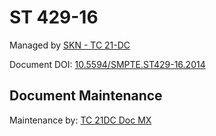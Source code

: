 # ST 429-16

Managed by [SKN - TC 21-DC](https://teams.microsoft.com/l/team/19%3a93ba666aeaf245e6a6fd8838266a31c8%40thread.tacv2/conversations?groupId=45429333-33fc-40f2-a73b-190245416b1a&tenantId=c6051a58-269b-4f08-835f-eedebf4596b3)

Document DOI: [10.5594/SMPTE.ST429-16.2014](https://doi.org/10.5594/SMPTE.ST429-16.2014)

## Document Maintenance
Maintenance by: [TC 21DC Doc MX](https://teams.microsoft.com/l/team/19%3ac3ff6a01de044d65b533856f97106ccb%40thread.tacv2/conversations?groupId=3e990441-c8ba-4b93-8a37-825355479680&tenantId=c6051a58-269b-4f08-835f-eedebf4596b3)

